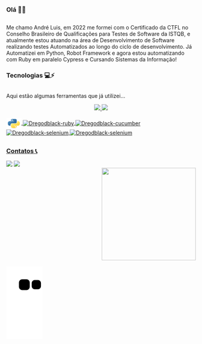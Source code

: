 ### Olá 👋🏽

##

Me chamo André Luis, em 2022 me formei com o Certificado da CTFL no Conselho Brasileiro de Qualificações para Testes de Software da ISTQB, e atualmente estou atuando na área de Desenvolvimento de Software realizando testes Automatizados ao longo do ciclo de desenvolvimento. Já Automatizei em Python, Robot Framework e agora estou automatizando com Ruby em paralelo Cypress e Cursando Sistemas da Informação!


### Tecnologias 💻⚡
  
##
  
Aqui estão algumas ferramentas que já utilizei...
  
<div align="center">
   <a href="https://github.com/Dregodblack">
   <img height="150em" src="https://github-readme-stats.vercel.app/api?username=Dregodblack&&layout=compact&show_icons=true&theme=chartreuse-dark&include_all_commits=true&count_private=true"/>
     
   <img height="150em" src="https://github-readme-stats.vercel.app/api/top-langs/?username=Dregodblack&layout=compact&langs_count=7&theme=chartreuse-dark&[![Top Langs]    (https://github-readme-stats.vercel.app/api/top-langs/?username=Dregodblack&langs_count=8)](https://github.com/anuraghazra/github-readme-stats)"/>
</div>   
  
<div style="display: inline_block"><br>
  <a href ="https://www.python.org/" ><img align="center" alt="Dregodblack-Python" height="30" width="40" src="https://raw.githubusercontent.com/devicons/devicon/master/icons/python/python-original.svg" />
  <a href ="https://www.ruby-lang.org/pt/" ><img align="center" alt="Dregodblack-ruby" height="30" width="40" src="https://cdn.jsdelivr.net/gh/devicons/devicon/icons/ruby/ruby-original.svg" />
  <a href ="https://cucumber.io/" ><img align="center" alt="Dregodblack-cucumber" height="30" width="40" src="https://cdn.jsdelivr.net/gh/devicons/devicon/icons/cucumber/cucumber-plain.svg" />
  <a href ="https://www.selenium.dev/" ><img align="center" alt="Dregodblack-selenium" height="30" width="40" src="https://cdn.jsdelivr.net/gh/devicons/devicon/icons/selenium/selenium-original.svg" />
  <a href ="https://code.visualstudio.com/?wt.mc_id=DX_841432" ><img align="center" alt="Dregodblack-selenium" height="30" width="40" src="https://cdn.jsdelivr.net/gh/devicons/devicon/icons/vscode/vscode-original-wordmark.svg" />

##

</div>
    
   
    
### Contatos 📞
    
<div align="left">
  <a href ="mailto:nascimento.andreluis18@gmail.com" ><img src="https://img.shields.io/badge/-Gmail-%23333?style=for-the-badge&logo=gmail&logoColor=white" target="_blank"></a>
  <a href= "https://www.linkedin.com/in/andr%C3%A9-luis-94baa220a/" target="_blank"><img src="https://img.shields.io/badge/-LinkedIn-%230077B5?style=for-the-badge&logo=linkedin&logoColor=white" target="_blank"></a> 
  <div align="right">     
  <a href="https://www.criarbanner.com.br" title="Dregodblack-pic" target="_blank"><img width="250" height="246.385542169" border="0"  src="https://www.criarbanner.com.br/criargifs/a/5862a21479d497f8f2197f35aa43cbf3.gif" />  
  </div>
 
  ![Snake animation](https://github.com/Dregodblack/Dregodblack/blob/output/github-contribution-grid-snake.svg)
 
</div>
